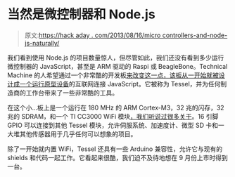 # 当然是微控制器和 Node.js

> 原文:[https://hack aday . com/2013/08/16/micro controllers-and-node-js-naturally/](https://hackaday.com/2013/08/16/microcontrollers-and-node-js-naturally/)

我们看到使用 Node.js 的项目数量惊人，但尽管如此，我们还没有看到多少运行微控制器的 JavaScript，甚至是 ARM 驱动的 Raspi 或 BeagleBone。Technical Machine 的人希望通过一个非常酷的开发板[来改变这一点，该板从一开始就被设计成一个运行原型设备](http://technical.io/)的互联网连接 JavaScript。它被称为 Tessel，并为任何制造商的工作台带来了一些非常酷的工具。

在这个小…板上是一个运行在 180 MHz 的 ARM Cortex-M3，32 兆的闪存，32 兆的 SDRAM，和一个 TI CC3000 WiFi 模块[，我们听说过很多关于](http://hackaday.com/2013/08/09/tiny-wifi-modules-again/)。16 引脚 GPIO 可以连接到其他 Tessel 模块，允许伺服系统、加速度计、微型 SD 卡和一大堆其他传感器用于几乎任何可以想象的项目。

除了一开始就内置 WiFi，Tessel 还具有一些 Arduino 兼容性，允许它与现有的 shields 和代码一起工作。它看起来很酷，我们迫不及待地想在 9 月份上市时得到一台。